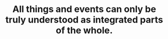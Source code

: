 ---
title: All things and events can only be truly understood as integrated parts of the whole.
tags: nondual 
---